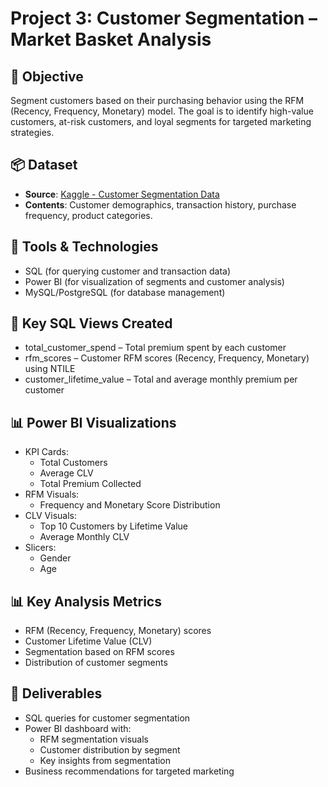# Project 3: Customer Segmentation – Market Basket Analysis

## 🧠 Objective
Segment customers based on their purchasing behavior using the RFM (Recency, Frequency, Monetary) model. The goal is to identify high-value customers, at-risk customers, and loyal segments for targeted marketing strategies.

## 📦 Dataset
- **Source**: [Kaggle - Customer Segmentation Data](https://www.kaggle.com/datasets/ravalsmit/customer-segmentation-data)
- **Contents**: Customer demographics, transaction history, purchase frequency, product categories.

## 🧰 Tools & Technologies
- SQL (for querying customer and transaction data)  
- Power BI (for visualization of segments and customer analysis)  
- MySQL/PostgreSQL (for database management)

## 📁 Key SQL Views Created
- total_customer_spend – Total premium spent by each customer
- rfm_scores – Customer RFM scores (Recency, Frequency, Monetary) using NTILE
- customer_lifetime_value – Total and average monthly premium per customer

## 📊 Power BI Visualizations
- KPI Cards:
    - Total Customers
    - Average CLV
    - Total Premium Collected
- RFM Visuals:
    - Frequency and Monetary Score Distribution
- CLV Visuals:
    - Top 10 Customers by Lifetime Value
    - Average Monthly CLV
- Slicers:
    - Gender
    - Age


## 📊 Key Analysis Metrics
- RFM (Recency, Frequency, Monetary) scores  
- Customer Lifetime Value (CLV)  
- Segmentation based on RFM scores  
- Distribution of customer segments

## 🎯 Deliverables
- SQL queries for customer segmentation  
- Power BI dashboard with:
  - RFM segmentation visuals  
  - Customer distribution by segment  
  - Key insights from segmentation  
- Business recommendations for targeted marketing
